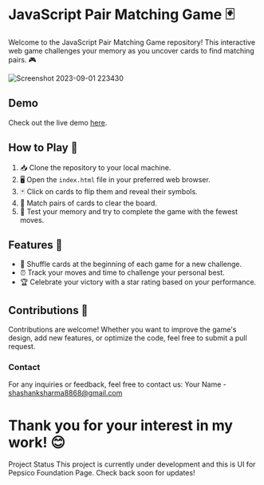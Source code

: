 # JavaScript Pair Matching Game 🃏

Welcome to the JavaScript Pair Matching Game repository! This interactive web game challenges your memory as you uncover cards to find matching pairs. 🎮


![Screenshot 2023-09-01 223430](https://github.com/shashank0021/match-pair/tree/215a59c9c3bd8673c90623031547f56f20f73c48/screenshot)


## Demo

Check out the live demo [here](https://github.com/shashank0021/match-pair.git).

## How to Play 📝

1. 📥 Clone the repository to your local machine.
2. 🖥️ Open the `index.html` file in your preferred web browser.
3. 🃏 Click on cards to flip them and reveal their symbols.
4. 🎉 Match pairs of cards to clear the board.
5. 💪 Test your memory and try to complete the game with the fewest moves.

## Features 🌟

- 🔄 Shuffle cards at the beginning of each game for a new challenge.
- ⏰ Track your moves and time to challenge your personal best.
- 🏆 Celebrate your victory with a star rating based on your performance.


## Contributions 🤝

Contributions are welcome! Whether you want to improve the game's design, add new features, or optimize the code, feel free to submit a pull request.

### Contact
For any inquiries or feedback, feel free to contact us:
Your Name - shashanksharma8868@gmail.com

# Thank you for your interest in my work! 😊
Project Status
This project is currently under development and this is UI for Pepsico Foundation Page. Check back soon for updates!
